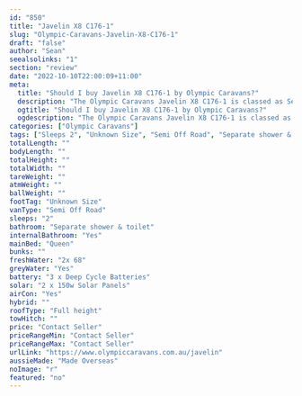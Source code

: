 ```yaml
---
id: "850"
title: "Javelin X8 C176-1"
slug: "Olympic-Caravans-Javelin-X8-C176-1"
draft: "false"
author: "Sean"
seealsolinks: "1"
section: "review"
date: "2022-10-10T22:00:09+11:00"
meta:
  title: "Should I buy Javelin X8 C176-1 by Olympic Caravans?"
  description: "The Olympic Caravans Javelin X8 C176-1 is classed as Semi Off Road, and sleeps 2 people. It is Made Overseas and comes in at Unknown Size. It generally has Separate shower & toilet."
  ogtitle: "Should I buy Javelin X8 C176-1 by Olympic Caravans?"
  ogdescription: "The Olympic Caravans Javelin X8 C176-1 is classed as Semi Off Road, and sleeps 2 people. It is Made Overseas and comes in at Unknown Size. It generally has Separate shower & toilet."
categories: ["Olympic Caravans"]
tags: ["Sleeps 2", "Unknown Size", "Semi Off Road", "Separate shower & toilet", "Full height", "Price Unknown", "Made Overseas"]
totalLength: ""
bodyLength: ""
totalHeight: ""
totalWidth: ""
tareWeight: ""
atmWeight: ""
ballWeight: ""
footTag: "Unknown Size"
vanType: "Semi Off Road"
sleeps: "2"
bathroom: "Separate shower & toilet"
internalBathroom: "Yes"
mainBed: "Queen"
bunks: ""
freshWater: "2x 68"
greyWater: "Yes"
battery: "3 x Deep Cycle Batteries"
solar: "2 x 150w Solar Panels"
airCon: "Yes"
hybrid: ""
roofType: "Full height"
towHitch: ""
price: "Contact Seller"
priceRangeMin: "Contact Seller"
priceRangeMax: "Contact Seller"
urlLink: "https://www.olympiccaravans.com.au/javelin"
aussieMade: "Made Overseas"
noImage: "r"
featured: "no"
---
```

